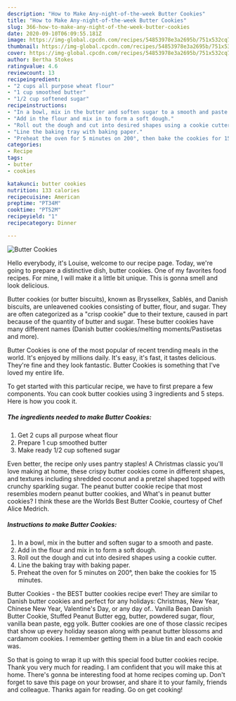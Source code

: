 ```yaml
---
description: "How to Make Any-night-of-the-week Butter Cookies"
title: "How to Make Any-night-of-the-week Butter Cookies"
slug: 366-how-to-make-any-night-of-the-week-butter-cookies
date: 2020-09-10T06:09:55.181Z
image: https://img-global.cpcdn.com/recipes/54853978e3a2695b/751x532cq70/butter-cookies-recipe-main-photo.jpg
thumbnail: https://img-global.cpcdn.com/recipes/54853978e3a2695b/751x532cq70/butter-cookies-recipe-main-photo.jpg
cover: https://img-global.cpcdn.com/recipes/54853978e3a2695b/751x532cq70/butter-cookies-recipe-main-photo.jpg
author: Bertha Stokes
ratingvalue: 4.6
reviewcount: 13
recipeingredient:
- "2 cups all purpose wheat flour"
- "1 cup smoothed butter"
- "1/2 cup softened sugar"
recipeinstructions:
- "In a bowl, mix in the butter and soften sugar to a smooth and paste."
- "Add in the flour and mix in to form a soft dough."
- "Roll out the dough and cut into desired shapes using a cookie cutter."
- "Line the baking tray with baking paper."
- "Preheat the oven for 5 minutes on 200°, then bake the cookies for 15 minutes."
categories:
- Recipe
tags:
- butter
- cookies

katakunci: butter cookies 
nutrition: 133 calories
recipecuisine: American
preptime: "PT34M"
cooktime: "PT52M"
recipeyield: "1"
recipecategory: Dinner

---
```



![Butter Cookies](https://img-global.cpcdn.com/recipes/54853978e3a2695b/751x532cq70/butter-cookies-recipe-main-photo.jpg)

Hello everybody, it's Louise, welcome to our recipe page. Today, we're going to prepare a distinctive dish, butter cookies. One of my favorites food recipes. For mine, I will make it a little bit unique. This is gonna smell and look delicious.

Butter cookies (or butter biscuits), known as Brysselkex, Sablés, and Danish biscuits, are unleavened cookies consisting of butter, flour, and sugar. They are often categorized as a &#34;crisp cookie&#34; due to their texture, caused in part because of the quantity of butter and sugar. These butter cookies have many different names (Danish butter cookies/melting moments/Pastisetas and more).

Butter Cookies is one of the most popular of recent trending meals in the world. It's enjoyed by millions daily. It's easy, it's fast, it tastes delicious. They're fine and they look fantastic. Butter Cookies is something that I've loved my entire life.


To get started with this particular recipe, we have to first prepare a few components. You can cook butter cookies using 3 ingredients and 5 steps. Here is how you cook it.

<!--inarticleads1-->

##### The ingredients needed to make Butter Cookies:

1. Get 2 cups all purpose wheat flour
1. Prepare 1 cup smoothed butter
1. Make ready 1/2 cup softened sugar


Even better, the recipe only uses pantry staples! A Christmas classic you&#39;ll love making at home, these crispy butter cookies come in different shapes, and textures including shredded coconut and a pretzel shaped topped with crunchy sparkling sugar. The peanut butter cookie recipe that most resembles modern peanut butter cookies, and What&#39;s in peanut butter cookies? I think these are the Worlds Best Butter Cookie, courtesy of Chef Alice Medrich. 

<!--inarticleads2-->

##### Instructions to make Butter Cookies:

1. In a bowl, mix in the butter and soften sugar to a smooth and paste.
1. Add in the flour and mix in to form a soft dough.
1. Roll out the dough and cut into desired shapes using a cookie cutter.
1. Line the baking tray with baking paper.
1. Preheat the oven for 5 minutes on 200°, then bake the cookies for 15 minutes.


Butter Cookies - the BEST butter cookies recipe ever! They are similar to Danish butter cookies and perfect for any holidays: Christmas, New Year, Chinese New Year, Valentine&#39;s Day, or any day of.. Vanilla Bean Danish Butter Cookie, Stuffed Peanut Butter egg, butter, powdered sugar, flour, vanilla bean paste, egg yolk. Butter cookies are one of those classic recipes that show up every holiday season along with peanut butter blossoms and cardamom cookies. I remember getting them in a blue tin and each cookie was. 

So that is going to wrap it up with this special food butter cookies recipe. Thank you very much for reading. I am confident that you will make this at home. There's gonna be interesting food at home recipes coming up. Don't forget to save this page on your browser, and share it to your family, friends and colleague. Thanks again for reading. Go on get cooking!
